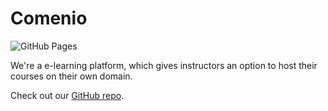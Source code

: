 # Comenio
![GitHub Pages](https://github.com/Comenio/comenio.github.io/workflows/GitHub%20Pages/badge.svg)

We're a e-learning platform, which gives instructors an option to host their courses on their own domain.

Check out our [GitHub repo](https://github.com/Comenio).
